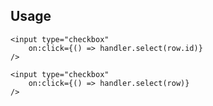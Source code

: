

## Usage

```svelte
<input type="checkbox" 
    on:click={() => handler.select(row.id)}
/>

<input type="checkbox" 
    on:click={() => handler.select(row)}
/>
```